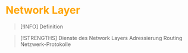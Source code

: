 # <font color = "orange">Network Layer</font>
>[!INFO] Definition

>[!STRENGTHS] Dienste des Network Layers
>Adressierung
>Routing
>Netzwerk-Protokolle

